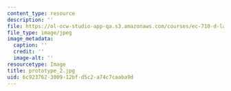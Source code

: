 ```yaml
---
content_type: resource
description: ''
file: https://ol-ocw-studio-app-qa.s3.amazonaws.com/courses/ec-710-d-lab-medical-technologies-for-the-developing-world-spring-2010/6c923762300912bfd5c2a74c7caaba9d_prototype_2.jpg
file_type: image/jpeg
image_metadata:
  caption: ''
  credit: ''
  image-alt: ''
resourcetype: Image
title: prototype_2.jpg
uid: 6c923762-3009-12bf-d5c2-a74c7caaba9d
---
```

